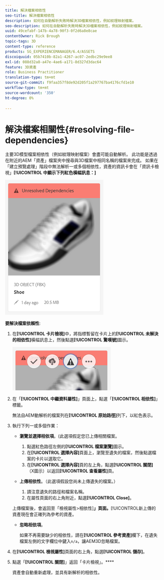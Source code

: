 ```yaml
---
title: 解決檔案相依性
seo-title: 解決檔案相依性
description: 如何在自動解析失敗時解決3D檔案相依性，例如紋理映射檔案。
seo-description: 如何在自動解析失敗時解決3D檔案相依性，例如紋理映射檔案。
uuid: 49cefabf-147b-4a78-90f3-0f2d6a8e8cae
contentOwner: Rick Brough
topic-tags: 3D
content-type: reference
products: SG_EXPERIENCEMANAGER/6.4/ASSETS
discoiquuid: 05b7410b-82a1-4267-ac07-2edbc29e9ee8
exl-id: 088d32a8-a47e-4ae6-a171-8d327d3dac64
feature: 3D資產
role: Business Practitioner
translation-type: tm+mt
source-git-commit: f9faa357f8de92d205f1a297767ba4176cfd1e10
workflow-type: tm+mt
source-wordcount: '350'
ht-degree: 0%

---
```


# 解決檔案相關性{#resolving-file-dependencies}

主要3D模型檔案相依性（例如紋理映射檔案）會盡可能自動解析。 此功能是透過在附近的AEM「資產」檔案夾中搜尋與3D檔案中相同名稱的檔案來完成。 如果在「建立預覽處理」階段中無法解析一或多個相依性，資產的資訊卡會在「資訊卡檢視」**[!UICONTROL 中顯示下列紅色橫幅訊息：]**

![chlimage_1-124](assets/chlimage_1-124.png)

**要解決檔案依賴性**:

1. 在&#x200B;**[!UICONTROL 卡片檢視]**&#x200B;中，將指標暫留在卡片上的&#x200B;**[!UICONTROL 未解決的相依性]**&#x200B;橫幅訊息上，然後點選&#x200B;**[!UICONTROL 驚嘆號]**&#x200B;圖示。

   ![chlimage_1-125](assets/chlimage_1-125.png)

1. 在「**[!UICONTROL 中繼資料屬性]**」頁面上，點選「**[!UICONTROL 相依性]**」標籤。

   無法自AEM動解析的檔案列在&#x200B;**[!UICONTROL 原始路徑]**&#x200B;列下，以紅色表示。

1. 執行下列一或多個作業：

   * **瀏覽並選擇相依項**。(此選項假定您已上傳相關檔案。

      1. 點選紅色路徑左側的&#x200B;**[!UICONTROL 檔案瀏覽]**&#x200B;圖示。
      1. 在&#x200B;**[!UICONTROL 選擇內容]**&#x200B;頁面上，瀏覽至遺失的檔案，然後點選檔案的卡片以選取它。
      1. 在&#x200B;**[!UICONTROL 選擇內容]**&#x200B;頁的左上角，點選&#x200B;**[!UICONTROL 關閉]**（X圖示）以返回&#x200B;**[!UICONTROL 查看屬性]**&#x200B;頁。
   * **上傳相依性**。（此選項假設您尚未上傳遺失的檔案。）

      1. 請注意遺失的路徑和檔案名稱。
      1. 在屬性頁面的右上角附近，點選&#x200B;**[!UICONTROL Close]**。

   上傳檔案後，會返回至「檢視屬性>相依性&#x200B;]**」頁面。**[!UICONTROL &#x200B;新上傳的資產現在會正確列為參考的資產。

   * **忽略相依項**。

      如果不再需要缺少的相依性，請在&#x200B;**[!UICONTROL 參考資產]**&#x200B;欄下，在遺失檔案左側的文字欄位中鍵入`n/a`，讓AEM3D忽略檔案。



1. 在&#x200B;**[!UICONTROL 檢視屬性]**&#x200B;頁面的右上角，點選&#x200B;**[!UICONTROL 儲存]**。
1. 點選「**[!UICONTROL 關閉]**」返回「卡片檢視」。****

   資產會自動重新處理，並具有新解析的相依性。
